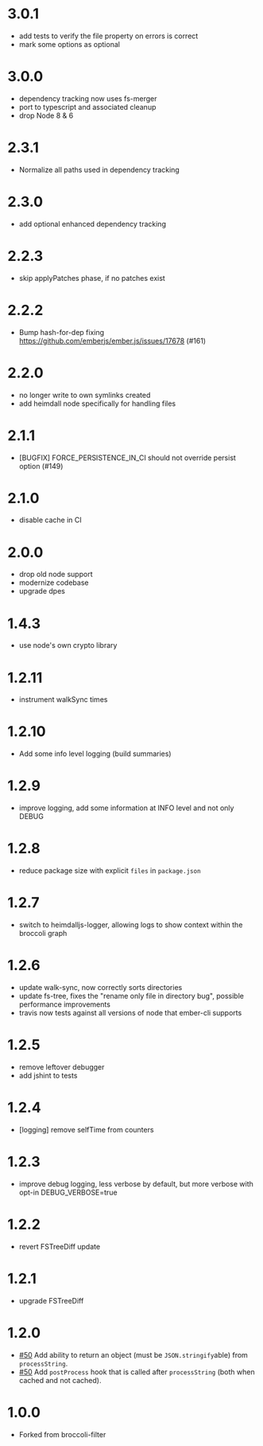 # 3.0.1

* add tests to verify the file property on errors is correct
* mark some options as optional

# 3.0.0

* dependency tracking now uses fs-merger
* port to typescript and associated cleanup
* drop Node 8 & 6

# 2.3.1

* Normalize all paths used in dependency tracking

# 2.3.0

* add optional enhanced dependency tracking

# 2.2.3

* skip applyPatches phase, if no patches exist

# 2.2.2

* Bump hash-for-dep fixing https://github.com/emberjs/ember.js/issues/17678 (#161)

# 2.2.0

* no longer write to own symlinks created
* add heimdall node specifically for handling files

# 2.1.1

* [BUGFIX] FORCE_PERSISTENCE_IN_CI should not override persist option (#149)

# 2.1.0

* disable cache in CI

# 2.0.0

* drop old node support
* modernize codebase
* upgrade dpes

# 1.4.3

* use node's own crypto library

# 1.2.11

* instrument walkSync times

# 1.2.10

* Add some info level logging (build summaries)

# 1.2.9

* improve logging, add some information at INFO level and not only DEBUG

# 1.2.8

* reduce package size with explicit `files` in `package.json`

# 1.2.7

* switch to heimdalljs-logger, allowing logs to show context within the broccoli
  graph

# 1.2.6

* update walk-sync, now correctly sorts directories
* update fs-tree, fixes the "rename only file in directory bug", possible performance improvements
* travis now tests against all versions of node that ember-cli supports

# 1.2.5

* remove leftover debugger
* add jshint to tests

# 1.2.4

* [logging] remove selfTime from counters

# 1.2.3

* improve debug logging, less verbose by default, but more verbose with opt-in DEBUG_VERBOSE=true

# 1.2.2

* revert FSTreeDiff update

# 1.2.1

* upgrade FSTreeDiff

# 1.2.0

* [#50](https://github.com/stefanpenner/broccoli-persistent-filter/pull/50) Add ability to return an object (must be `JSON.stringify`able) from `processString`.
* [#50](https://github.com/stefanpenner/broccoli-persistent-filter/pull/50) Add `postProcess` hook that is called after `processString` (both when cached and not cached).

# 1.0.0

* Forked from broccoli-filter
